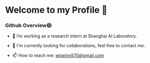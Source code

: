 # Welcome to my Profile 👋
### Github Overview😄


- 🔭 I’m working as a research intern at Shanghai AI Laboratory.


- 💬 I'm currently looking for collaborations, feel free to contact me.


- 📫 How to reach me: wiselnn570@gmail.com
